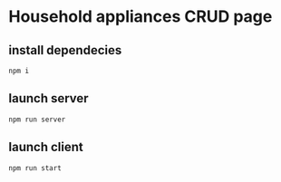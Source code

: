# Household appliances CRUD page

## install dependecies
```
npm i
```

## launch server
```
npm run server
```

## launch client 
```
npm run start
```
